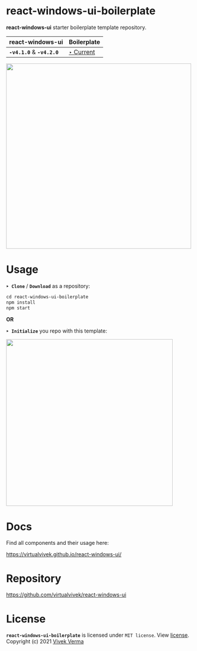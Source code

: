 # react-windows-ui-boilerplate
**react-windows-ui** starter boilerplate template repository.

| react-windows-ui | Boilerplate |
| ------------ | ------- |
| **`-v4.1.0`** & **`-v4.2.0`**  | [‣ Current](https://github.com/virtualvivek/react-windows-ui-boilerplate/releases/tag/v4.1.0) |



<img src="https://github.com/virtualvivek/react-windows-ui/blob/main/markdown/md_img_boilerplate_screen.JPG" width="500" />



# Usage

**`‣ Clone`** / **`Download`** as a repository:

```html
cd react-windows-ui-boilerplate
npm install
npm start
```

<b>OR</b> <br>

**`‣ Initialize`** you repo with this template:

<img src="https://github.com/virtualvivek/react-windows-ui/blob/main/markdown/md_img_template_boilerplate.JPG" width="450" />



# Docs


Find all components and their usage here:

https://virtualvivek.github.io/react-windows-ui/


# Repository

https://github.com/virtualvivek/react-windows-ui



# License

**`react-windows-ui-boilerplate`** is licensed under `MIT license`. View [license](https://github.com/virtualvivek/react-windows-ui-boilerplate/blob/main/LICENSE).<br>
Copyright (c) 2021 [Vivek Verma](https://github.com/virtualvivek)
